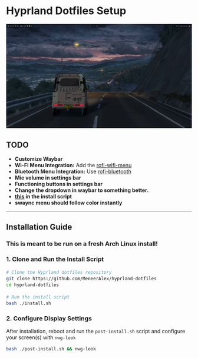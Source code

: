 # Hyprland Dotfiles Setup

<img src="./src/preview.png">

## TODO
- **Customize Waybar**
- **Wi-Fi Menu Integration:** Add the [rofi-wifi-menu](https://github.com/ericmurphyxyz/rofi-wifi-menu)
- **Bluetooth Menu Integration:** Use [rofi-bluetooth](https://github.com/nickclyde/rofi-bluetooth)
- **Mic volume in settings bar**
- **Functioning buttons in settings bar**
- **Change the dropdown in waybar to something better.**
- **[this](https://github.com/eylles/pywal16-libadwaita/issues/10) in the install script**
- **swaync menu should follow color instantly**


---

## Installation Guide

### **This is meant to be run on a fresh Arch Linux install!**

### **1. Clone and Run the Install Script**

```bash
# Clone the Hyprland dotfiles repository
git clone https://github.com/MeneerAlex/hyprland-dotfiles
cd hyprland-dotfiles

# Run the install script
bash ./install.sh
```

### **2. Configure Display Settings**

After installation, reboot and run the `post-install.sh` script and configure your screen(s) with `nwg-look`
```bash
bash ./post-install.sh && nwg-look
```
